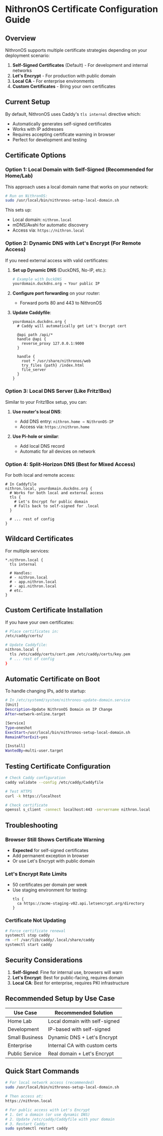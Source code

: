 # NithronOS Certificate Configuration Guide

## Overview

NithronOS supports multiple certificate strategies depending on your deployment scenario:

1. **Self-Signed Certificates** (Default) - For development and internal networks
2. **Let's Encrypt** - For production with public domain
3. **Local CA** - For enterprise environments
4. **Custom Certificates** - Bring your own certificates

## Current Setup

By default, NithronOS uses Caddy's `tls internal` directive which:
- Automatically generates self-signed certificates
- Works with IP addresses
- Requires accepting certificate warning in browser
- Perfect for development and testing

## Certificate Options

### Option 1: Local Domain with Self-Signed (Recommended for Home/Lab)

This approach uses a local domain name that works on your network:

```bash
# Run on NithronOS:
sudo /usr/local/bin/nithronos-setup-local-domain.sh
```

This sets up:
- Local domain: `nithron.local`
- mDNS/Avahi for automatic discovery
- Access via: `https://nithron.local`

### Option 2: Dynamic DNS with Let's Encrypt (For Remote Access)

If you need external access with valid certificates:

1. **Set up Dynamic DNS** (DuckDNS, No-IP, etc.):
   ```bash
   # Example with DuckDNS
   yourdomain.duckdns.org → Your public IP
   ```

2. **Configure port forwarding** on your router:
   - Forward ports 80 and 443 to NithronOS

3. **Update Caddyfile**:
   ```caddyfile
   yourdomain.duckdns.org {
     # Caddy will automatically get Let's Encrypt cert
     
     @api path /api/*
     handle @api {
       reverse_proxy 127.0.0.1:9000
     }
     
     handle {
       root * /usr/share/nithronos/web
       try_files {path} /index.html
       file_server
     }
   }
   ```

### Option 3: Local DNS Server (Like Fritz!Box)

Similar to your Fritz!Box setup, you can:

1. **Use router's local DNS**:
   - Add DNS entry: `nithron.home → NithronOS-IP`
   - Access via: `https://nithron.home`

2. **Use Pi-hole or similar**:
   - Add local DNS record
   - Automatic for all devices on network

### Option 4: Split-Horizon DNS (Best for Mixed Access)

For both local and remote access:

```caddyfile
# In Caddyfile
nithron.local, yourdomain.duckdns.org {
  # Works for both local and external access
  tls {
    # Let's Encrypt for public domain
    # Falls back to self-signed for .local
  }
  
  # ... rest of config
}
```

## Wildcard Certificates

For multiple services:

```caddyfile
*.nithron.local {
  tls internal
  
  # Handles:
  # - nithron.local
  # - app.nithron.local
  # - api.nithron.local
  # etc.
}
```

## Custom Certificate Installation

If you have your own certificates:

```bash
# Place certificates in:
/etc/caddy/certs/

# Update Caddyfile:
nithron.local {
  tls /etc/caddy/certs/cert.pem /etc/caddy/certs/key.pem
  # ... rest of config
}
```

## Automatic Certificate on Boot

To handle changing IPs, add to startup:

```bash
# In /etc/systemd/system/nithronos-update-domain.service
[Unit]
Description=Update NithronOS Domain on IP Change
After=network-online.target

[Service]
Type=oneshot
ExecStart=/usr/local/bin/nithronos-setup-local-domain.sh
RemainAfterExit=yes

[Install]
WantedBy=multi-user.target
```

## Testing Certificate Configuration

```bash
# Check Caddy configuration
caddy validate --config /etc/caddy/Caddyfile

# Test HTTPS
curl -k https://localhost

# Check certificate
openssl s_client -connect localhost:443 -servername nithron.local
```

## Troubleshooting

### Browser Still Shows Certificate Warning
- **Expected** for self-signed certificates
- Add permanent exception in browser
- Or use Let's Encrypt with public domain

### Let's Encrypt Rate Limits
- 50 certificates per domain per week
- Use staging environment for testing:
  ```caddyfile
  tls {
    ca https://acme-staging-v02.api.letsencrypt.org/directory
  }
  ```

### Certificate Not Updating
```bash
# Force certificate renewal
systemctl stop caddy
rm -rf /var/lib/caddy/.local/share/caddy
systemctl start caddy
```

## Security Considerations

1. **Self-Signed**: Fine for internal use, browsers will warn
2. **Let's Encrypt**: Best for public-facing, requires domain
3. **Local CA**: Best for enterprise, requires PKI infrastructure

## Recommended Setup by Use Case

| Use Case | Recommended Solution |
|----------|---------------------|
| Home Lab | Local domain with self-signed |
| Development | IP-based with self-signed |
| Small Business | Dynamic DNS + Let's Encrypt |
| Enterprise | Internal CA with custom certs |
| Public Service | Real domain + Let's Encrypt |

## Quick Start Commands

```bash
# For local network access (recommended)
sudo /usr/local/bin/nithronos-setup-local-domain.sh

# Then access at:
https://nithron.local

# For public access with Let's Encrypt
# 1. Get a domain (or use dynamic DNS)
# 2. Update /etc/caddy/Caddyfile with your domain
# 3. Restart Caddy:
sudo systemctl restart caddy
```
